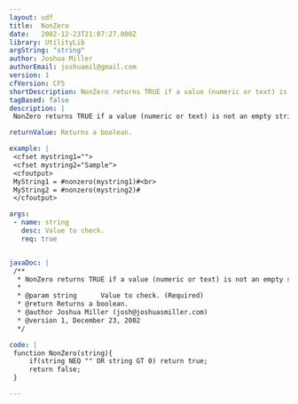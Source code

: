 ```yaml
---
layout: udf
title:  NonZero
date:   2002-12-23T21:07:27.000Z
library: UtilityLib
argString: "string"
author: Joshua Miller
authorEmail: joshuamil@gmail.com
version: 1
cfVersion: CF5
shortDescription: NonZero returns TRUE if a value (numeric or text) is not an empty string and is greater than 0.
tagBased: false
description: |
 NonZero returns TRUE if a value (numeric or text) is not an empty string and is greater than 0.

returnValue: Returns a boolean.

example: |
 <cfset mystring1="">
 <cfset mystring2="Sample">
 <cfoutput>
 MyString1 = #nonzero(mystring1)#<br>
 MyString2 = #nonzero(mystring2)#    
 </cfoutput>

args:
 - name: string
   desc: Value to check.
   req: true


javaDoc: |
 /**
  * NonZero returns TRUE if a value (numeric or text) is not an empty string and is greater than 0.
  * 
  * @param string      Value to check. (Required)
  * @return Returns a boolean. 
  * @author Joshua Miller (josh@joshuasmiller.com) 
  * @version 1, December 23, 2002 
  */

code: |
 function NonZero(string){
     if(string NEQ "" OR string GT 0) return true;
     return false;
 }

---
```


